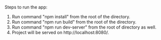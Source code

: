 Steps to run the app:
1. Run command "npm install" from the root of the directory.
3. Run command "npm run build" from the root of the directory.
2. Run command "npm run dev-server" from the root of directory as well.
3. Project will be served on  http://localhost:8080/.